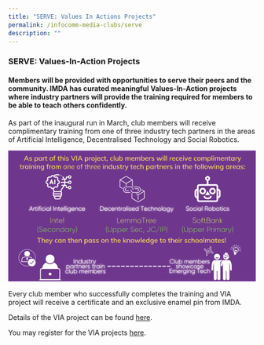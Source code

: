 ```yaml
---
title: "SERVE: Values In Actions Projects"
permalink: /infocomm-media-clubs/serve
description: ""
---
```

### SERVE: Values-In-Action Projects

#### Members will be provided with opportunities to serve their peers and the community. IMDA has curated meaningful Values-In-Action projects where industry partners will provide the training required for members to be able to teach others confidently.

As part of the inaugural run in March, club members will receive complimentary training from one of three industry tech partners in the areas of Artificial Intelligence, Decentralised Technology and Social Robotics. 

![VIA Project](/images/viaproject.jpg)

Every club member who successfully completes the training and VIA project will receive a certificate and an exclusive enamel pin from IMDA.

Details of the VIA project can be found [here](/files/infocomm-media-clubs/VIA%20EDM%20Attachment.pdf).

You may register for the VIA projects [here](https://form.gov.sg/#!/61c41737ef72800012a47858).